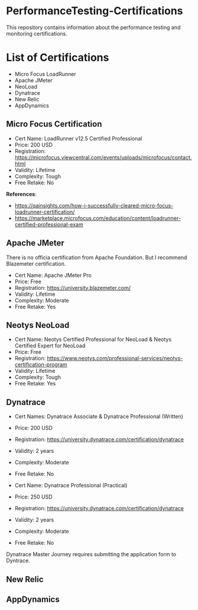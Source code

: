 # PerformanceTesting-Certifications
This repository contains information about the performance testing and monitoring certifications.

# List of Certifications

* Micro Focus LoadRunner
* Apache JMeter
* NeoLoad
* Dynatrace
* New Relic
* AppDynamics

## Micro Focus Certification

* Cert Name: LoadRunner v12.5 Certified Professional
* Price: 200 USD
* Registration: https://microfocus.viewcentral.com/events/uploads/microfocus/contact.html
* Validity: Lifetime
* Complexity: Tough
* Free Retake: No

**References**: 
* https://qainsights.com/how-i-successfully-cleared-micro-focus-loadrunner-certification/
* https://marketplace.microfocus.com/education/content/loadrunner-certified-professional-exam

## Apache JMeter

There is no officia certification from Apache Foundation. But I recommend Blazemeter certification.

* Cert Name: Apache JMeter Pro
* Price: Free
* Registration: https://university.blazemeter.com/
* Validity: Lifetime
* Complexity: Moderate
* Free Retake: Yes

## Neotys NeoLoad

* Cert Name: Neotys Certified Professional for NeoLoad & Neotys Certified Expert for NeoLoad
* Price: Free
* Registration: https://www.neotys.com/professional-services/neotys-certification-program
* Validity: Lifetime
* Complexity: Tough
* Free Retake: Yes

## Dynatrace

* Cert Names: Dynatrace Associate & Dynatrace Professional (Written)
* Price: 200 USD
* Registration: https://university.dynatrace.com/certification/dynatrace
* Validity: 2 years
* Complexity: Moderate
* Free Retake: No

* Cert Name: Dynatrace Professional (Practical)
* Price: 250 USD
* Registration: https://university.dynatrace.com/certification/dynatrace
* Validity: 2 years
* Complexity: Moderate
* Free Retake: No

Dynatrace Master Journey requires submitting the application form to Dyntrace.

## New Relic

## AppDynamics
